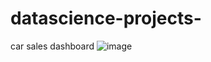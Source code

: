 # datascience-projects-
car sales dashboard 
![image](https://github.com/nani47218/datascience-projects-/assets/123858090/e9c89107-fd39-48bb-95da-bab9131709f7)
